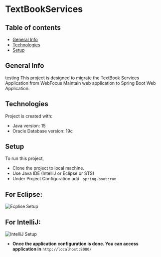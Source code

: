 # TextBookServices
## Table of contents
* [General Info](#general-info)
* [Technologies](#technologies)
* [Setup](#setup)


## General Info
testing
This project is designed to migrate the TextBook Services Application from WebFocus Maintain web application to Spring Boot Web Application.

## Technologies
Project is created with:
* Java version: 15
* Oracle Database version: 19c

## Setup
To run this project, 
* Clone the project to local machine.
* Use Java IDE (IntelliJ or Eclipse or STS)
* Under Project Configuration add ``` spring-boot:run``` 
## For Eclipse: 
 ![Ecplise Setup](https://i.stack.imgur.com/46ip8.png)
 ## For IntelliJ:
 ![IntelliJ Setup](https://i.ytimg.com/vi/ODwCh9THl8A/hqdefault.jpg)

* **Once the application configuration is done. You can access application in** 
```http://localhost:8080/```

